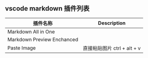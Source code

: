 
##  vscode markdown 插件列表

| 插件名称 | Description |
| ------ | ----------- |
| Markdown All in One   | |
| Markdown Preview Enchanced |  |
| Paste Image   | 直接粘贴图片  ctrl + alt + v|
